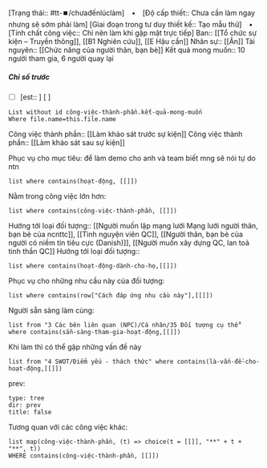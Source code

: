 [Trạng thái:: #tt-⏹️/chưađếnlúclàm]  ⠀•⠀ [Độ cấp thiết:: Chưa cần làm ngay nhưng sẽ sớm phải làm]
[Giai đoạn trong tư duy thiết kế:: Tạo mẫu thử]  ⠀•⠀ [Tính chất công việc:: Chỉ nên làm khi gặp mặt trực tiếp]
Ban:: [[Tổ chức sự kiện – Truyền thông]], [[B1 Nghiên cứu]], [[E Hậu cần]]
Nhân sự:: [[Ân]]
Tài nguyên:: [[Chức năng của người thân, bạn bè]]
Kết quả mong muốn:: 10 người tham gia, 6 người quay lại 
##### Chỉ số trước
- [ ] [est:: ] [ ]
```dataview
List without id công-việc-thành-phần.kết-quả-mong-muốn
Where file.name=this.file.name
```
Công việc thành phần:: [[Làm khảo sát trước sự kiện]]
Công việc thành phần:: [[Làm khảo sát sau sự kiện]]

Phục vụ cho mục tiêu: để làm demo cho anh và team biết mng sẽ nói tự do ntn
```dataview
list where contains(hoạt-động, [[]])
```
Nằm trong công việc lớn hơn:
```dataview
list where contains(công-việc-thành-phần, [[]])
```
Hướng tới loại đối tượng:: [[Người muốn lập mạng lưới Mạng lưới người thân, bạn bè của ncnttc]], [[Tình nguyện viên QC]], [[Người thân, bạn bè của người có niềm tin tiêu cực (Danish)]], [[Người muốn xây dựng QC, lan toả tinh thần QC]]
Hướng tới loại đối tượng::
```dataview
list where contains(hoạt-động-dành-cho-họ,[[]])
```
Phục vụ cho những nhu cầu này của đối tượng:
```dataview
list where contains(row["Cách đáp ứng nhu cầu này"],[[]])
```
Người sẵn sàng làm cùng:
```dataview
list from "3 Các bên liên quan (NPC)/Cá nhân/35 Đối tượng cụ thể" where contains(sẵn-sàng-tham-gia-hoạt-động,[[]])
```
Khi làm thì có thể gặp những vấn đề này
```dataview
list from "4 SWOT/Điểm yếu - thách thức" where contains(là-vấn-đề-cho-hoạt-động,[[]])
```

prev:
```breadcrumbs
type: tree
dir: prev
title: false
```

Tương quan với các công việc khác:
```dataview 
list map(công-việc-thành-phần, (t) => choice(t = [[]], "**" + t + "**", t))
WHERE contains(công-việc-thành-phần, [[]])
```


